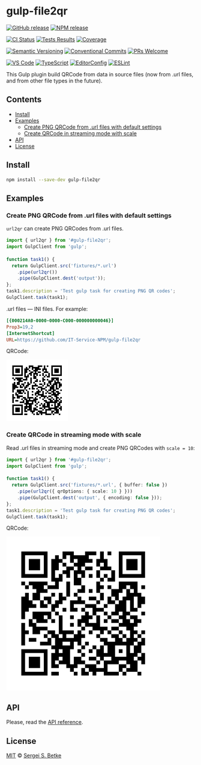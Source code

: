 # gulp-file2qr

[![GitHub release](https://img.shields.io/github/v/release/IT-Service-NPM/gulp-file2qr.svg?sort=semver\&logo=github)](https://github.com/IT-Service-NPM/gulp-file2qr/releases)
[![NPM release](https://img.shields.io/npm/v/gulp-file2qr.svg?logo=npm)](https://www.npmjs.com/package/gulp-file2qr)

[![CI Status](https://github.com/IT-Service-NPM/gulp-file2qr/actions/workflows/ci.yml/badge.svg?branch=main)](https://github.com/IT-Service-NPM/gulp-file2qr/actions/workflows/ci.yml)
[![Tests Results](https://gist.githubusercontent.com/sergey-s-betke/d70e4de09a490afc9fb7a737363b231a/raw/gulp-file2qr-tests.svg)](https://github.com/IT-Service-NPM/gulp-file2qr/actions/workflows/ci.yml)
[![Coverage](https://gist.githubusercontent.com/sergey-s-betke/d70e4de09a490afc9fb7a737363b231a/raw/gulp-file2qr-coverage.svg)](https://github.com/IT-Service-NPM/gulp-file2qr/actions/workflows/ci.yml)

[![Semantic Versioning](https://img.shields.io/badge/Semantic%20Versioning-v2.0.0-green.svg?logo=semver)](https://semver.org/lang/ru/spec/v2.0.0.html)
[![Conventional Commits](https://img.shields.io/badge/Conventional%20Commits-v1.0.0-yellow.svg?logo=git)](https://conventionalcommits.org)
[![PRs Welcome](https://img.shields.io/badge/PRs-welcome-brightgreen.svg)](https://makeapullrequest.com)

[![VS Code](https://img.shields.io/badge/Visual_Studio_Code-0078D4?logo=visual%20studio%20code)](https://code.visualstudio.com)
[![TypeScript](https://img.shields.io/badge/TypeScript-333333.svg?logo=typescript)](http://www.typescriptlang.org/)
[![EditorConfig](https://img.shields.io/badge/EditorConfig-333333.svg?logo=editorconfig)](https://editorconfig.org)
[![ESLint](https://img.shields.io/badge/ESLint-3A33D1?logo=eslint)](https://eslint.org)

This Gulp plugin build QRCode from data in source files
(now from .url files,
and from other file types in the future).

## Contents

* [Install](#install)
* [Examples](#examples)
  * [Create PNG QRCode from .url files with default settings](#create-png-qrcode-from-url-files-with-defaultsettings)
  * [Create QRCode in streaming mode with scale](#create-qrcode-in-streaming-mode-withscale)
* [API](#api)
* [License](#license)

## Install

```sh
npm install --save-dev gulp-file2qr
```

## Examples

### Create PNG QRCode from .url files with default settings

`url2qr` can create PNG QRCodes from .url files.

```typescript file=test/examples/01/gulpfile.ts
import { url2qr } from '#gulp-file2qr';
import GulpClient from 'gulp';

function task1() {
  return GulpClient.src('fixtures/*.url')
    .pipe(url2qr())
    .pipe(GulpClient.dest('output'));
};
task1.description = 'Test gulp task for creating PNG QR codes';
GulpClient.task(task1);
```

.url files — INI files. For example:

```ini file=test/examples/01/fixtures/test-file.url
[{000214A0-0000-0000-C000-000000000046}]
Prop3=19,2
[InternetShortcut]
URL=https://github.com/IT-Service-NPM/gulp-file2qr
```

QRCode:

[![QRCode](./test/examples/01/output/test-file.png)](./test/examples/01/output/test-file.png)

### Create QRCode in streaming mode with scale

Read .url files in streaming mode
and create PNG QRCodes with `scale = 10`:

```typescript file=test/examples/02/gulpfile.ts
import { url2qr } from '#gulp-file2qr';
import GulpClient from 'gulp';

function task1() {
  return GulpClient.src('fixtures/*.url', { buffer: false })
    .pipe(url2qr({ qrOptions: { scale: 10 } }))
    .pipe(GulpClient.dest('output', { encoding: false }));
};
task1.description = 'Test gulp task for creating PNG QR codes';
GulpClient.task(task1);
```

QRCode:

[![QRCode](./test/examples/02/output/test-file.png)](./test/examples/02/output/test-file.png)

## API

Please, read the [API reference](/docs/index.md).

## License

[MIT](LICENSE) © [Sergei S. Betke](https://github.com/sergey-s-betke)
